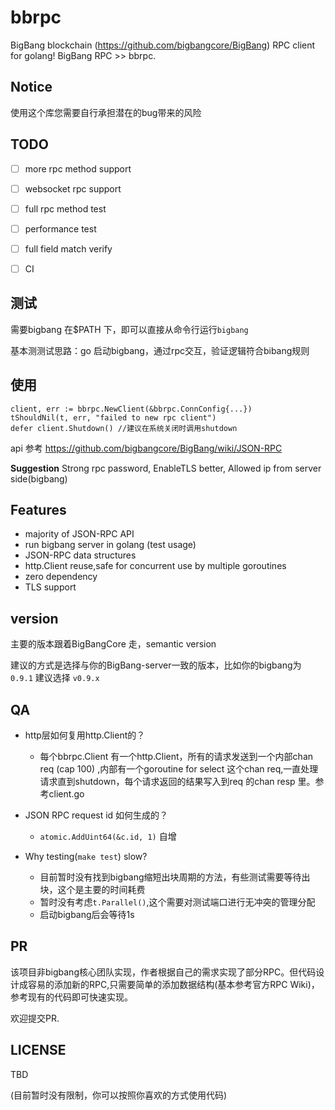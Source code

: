 
# bbrpc

BigBang blockchain (https://github.com/bigbangcore/BigBang) RPC client for golang! BigBang RPC >> bbrpc.

## **Notice**

使用这个库您需要自行承担潜在的bug带来的风险

## TODO
- [ ] more rpc method support
- [ ] websocket rpc support
- [ ] full rpc method test
- [ ] performance test
- [ ] full field match verify
- [ ] CI


## 测试
需要bigbang 在$PATH 下，即可以直接从命令行运行`bigbang`

基本测测试思路：go 启动bigbang，通过rpc交互，验证逻辑符合bibang规则

## 使用

```golang
client, err := bbrpc.NewClient(&bbrpc.ConnConfig{...})
tShouldNil(t, err, "failed to new rpc client")
defer client.Shutdown() //建议在系统关闭时调用shutdown
```

api 参考 https://github.com/bigbangcore/BigBang/wiki/JSON-RPC 

**Suggestion** Strong rpc password, EnableTLS better, Allowed ip from server side(bigbang) 

## Features

- majority of JSON-RPC API
- run bigbang server in golang (test usage)
- JSON-RPC data structures
- http.Client reuse,safe for concurrent use by multiple goroutines
- zero dependency
- TLS support

## version

主要的版本跟着BigBangCore 走，semantic version

建议的方式是选择与你的BigBang-server一致的版本，比如你的bigbang为 `0.9.1` 建议选择 `v0.9.x`

## QA

- http层如何复用http.Client的？
    - 每个bbrpc.Client 有一个http.Client，所有的请求发送到一个内部chan req (cap 100) ,内部有一个goroutine for select 这个chan req,一直处理请求直到shutdown，每个请求返回的结果写入到req 的chan resp 里。参考client.go

- JSON RPC request id 如何生成的？
    - `atomic.AddUint64(&c.id, 1)` 自增

- Why testing(`make test`) slow?
    - 目前暂时没有找到bigbang缩短出块周期的方法，有些测试需要等待出块，这个是主要的时间耗费
    - 暂时没有考虑`t.Parallel()`,这个需要对测试端口进行无冲突的管理分配
    - 启动bigbang后会等待1s

## PR
该项目非bigbang核心团队实现，作者根据自己的需求实现了部分RPC。但代码设计成容易的添加新的RPC,只需要简单的添加数据结构(基本参考官方RPC Wiki)，参考现有的代码即可快速实现。

欢迎提交PR.

## LICENSE

TBD

(目前暂时没有限制，你可以按照你喜欢的方式使用代码)
